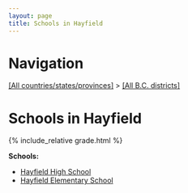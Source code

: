 ```yaml
---
layout: page
title: Schools in Hayfield
---
```

# Navigation

[[All countries/states/provinces]](../..) > [[All B.C. districts]](..)

# Schools in Hayfield

{% include_relative grade.html %}

**Schools:**

- [Hayfield High School](Hayfield_High_School.md)
- [Hayfield Elementary School](Hayfield_Elementary_School.md)
